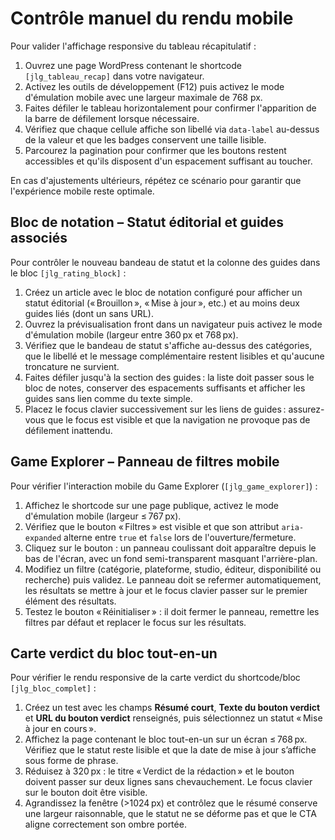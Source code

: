 # Contrôle manuel du rendu mobile

Pour valider l'affichage responsive du tableau récapitulatif :

1. Ouvrez une page WordPress contenant le shortcode `[jlg_tableau_recap]` dans votre navigateur.
2. Activez les outils de développement (F12) puis activez le mode d'émulation mobile avec une largeur maximale de 768 px.
3. Faites défiler le tableau horizontalement pour confirmer l'apparition de la barre de défilement lorsque nécessaire.
4. Vérifiez que chaque cellule affiche son libellé via `data-label` au-dessus de la valeur et que les badges conservent une taille lisible.
5. Parcourez la pagination pour confirmer que les boutons restent accessibles et qu'ils disposent d'un espacement suffisant au toucher.

En cas d'ajustements ultérieurs, répétez ce scénario pour garantir que l'expérience mobile reste optimale.

## Bloc de notation – Statut éditorial et guides associés

Pour contrôler le nouveau bandeau de statut et la colonne des guides dans le bloc `[jlg_rating_block]` :

1. Créez un article avec le bloc de notation configuré pour afficher un statut éditorial (« Brouillon », « Mise à jour », etc.) et au moins deux guides liés (dont un sans URL).
2. Ouvrez la prévisualisation front dans un navigateur puis activez le mode d'émulation mobile (largeur entre 360 px et 768 px).
3. Vérifiez que le bandeau de statut s'affiche au-dessus des catégories, que le libellé et le message complémentaire restent lisibles et qu'aucune troncature ne survient.
4. Faites défiler jusqu'à la section des guides : la liste doit passer sous le bloc de notes, conserver des espacements suffisants et afficher les guides sans lien comme du texte simple.
5. Placez le focus clavier successivement sur les liens de guides : assurez-vous que le focus est visible et que la navigation ne provoque pas de défilement inattendu.

## Game Explorer – Panneau de filtres mobile

Pour vérifier l'interaction mobile du Game Explorer (`[jlg_game_explorer]`) :

1. Affichez le shortcode sur une page publique, activez le mode d'émulation mobile (largeur ≤ 767 px).
2. Vérifiez que le bouton « Filtres » est visible et que son attribut `aria-expanded` alterne entre `true` et `false` lors de l'ouverture/fermeture.
3. Cliquez sur le bouton : un panneau coulissant doit apparaître depuis le bas de l'écran, avec un fond semi-transparent masquant l'arrière-plan.
4. Modifiez un filtre (catégorie, plateforme, studio, éditeur, disponibilité ou recherche) puis validez. Le panneau doit se refermer automatiquement, les résultats se mettre à jour et le focus clavier passer sur le premier élément des résultats.
5. Testez le bouton « Réinitialiser » : il doit fermer le panneau, remettre les filtres par défaut et replacer le focus sur les résultats.

## Carte verdict du bloc tout-en-un

Pour vérifier le rendu responsive de la carte verdict du shortcode/bloc `[jlg_bloc_complet]` :

1. Créez un test avec les champs **Résumé court**, **Texte du bouton verdict** et **URL du bouton verdict** renseignés, puis sélectionnez un statut « Mise à jour en cours ».
2. Affichez la page contenant le bloc tout-en-un sur un écran ≤ 768 px. Vérifiez que le statut reste lisible et que la date de mise à jour s’affiche sous forme de phrase.
3. Réduisez à 320 px : le titre « Verdict de la rédaction » et le bouton doivent passer sur deux lignes sans chevauchement. Le focus clavier sur le bouton doit être visible.
4. Agrandissez la fenêtre (>1024 px) et contrôlez que le résumé conserve une largeur raisonnable, que le statut ne se déforme pas et que le CTA aligne correctement son ombre portée.
